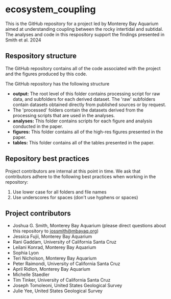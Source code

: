 # ecosystem_coupling
This is the GitHub repository for a project led by Monterey Bay Aquarium aimed at understanding coupling between the rocky intertidal and subtidal. 
The analyses and code in this respository support the findings presented in Smith et al. 2024

## Respository structure 

The GitHub repository contains all of the code associated with the project and the figures produced by this code. 

The GitHub repository has the following structure

* **output:** The root level of this folder contains processing script for raw data, and subfolders for each derived dataset. The 'raw' subfolders contain datasets obtained directly from published sources or by request.
* The 'processed' folders contain the datasets derived from the processing scripts that are used in the analyses.
* **analyses:** This folder contains scripts for each figure and analysis conducted in the paper.
* **figures:** This folder contains all of the high-res figures presented in the paper.
* **tables:** This folder contains all of the tables presented in the paper.

## Repository best practices

Project contributors are internal at this point in time. We ask that contributors adhere to the following best practices when working in the repository:

1. Use lower case for all folders and file names
2. Use underscores for spaces (don't use hyphens or spaces)

## Project contributors

* Joshua G. Smith, Monterey Bay Aquarium (please direct questions about this repository to jossmith@mbayaq.org)
* Jessica Fujii, Monterey Bay Aquarium
* Rani Gaddam, University of California Santa Cruz
* Leilani Konrad, Monterey Bay Aquarium
* Sophia Lyon
* Teri Nicholson, Monterey Bay Aquarium
* Peter Raimondi, University of California Santa Cruz
* April Ridlon, Monterey Bay Aquarium
* Michelle Staedler
* Tim Tinker, University of California Santa Cruz
* Joseph Tomoleoni, United States Geological Survey
* Julie Yee, United States Geological Survey
